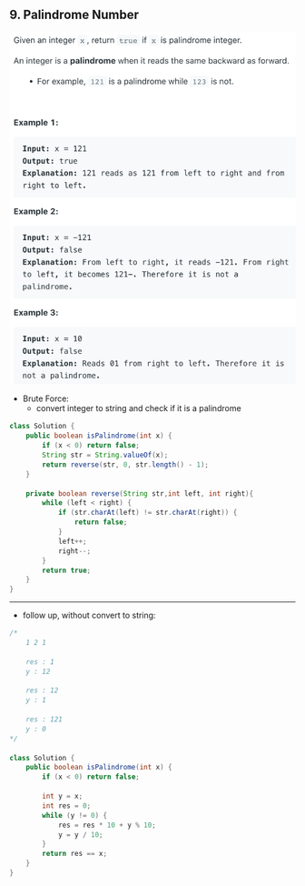 ## 9. Palindrome Number
![](img/2022-05-21-22-30-53.png)

- Brute Force: 
  - convert integer to string and check if it is a palindrome

```java
class Solution {
    public boolean isPalindrome(int x) {
        if (x < 0) return false;
        String str = String.valueOf(x);
        return reverse(str, 0, str.length() - 1);
    }
    
    private boolean reverse(String str,int left, int right){
        while (left < right) {
            if (str.charAt(left) != str.charAt(right)) {
                return false;
            }
            left++;
            right--;
        }
        return true;
    }
}
```

---

- follow up, without convert to string:

```java
/*
    1 2 1
    
    res : 1
    y : 12
    
    res : 12
    y : 1
    
    res : 121
    y : 0    
*/

class Solution {
    public boolean isPalindrome(int x) {
        if (x < 0) return false;
        
        int y = x;
        int res = 0;
        while (y != 0) {
            res = res * 10 + y % 10;
            y = y / 10;
        }
        return res == x;
    }
}
```
